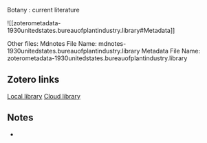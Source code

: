 Botany : current literature

![[zoterometadata-1930unitedstates.bureauofplantindustry.library#Metadata]]

Other files:
 Mdnotes File Name: mdnotes-1930unitedstates.bureauofplantindustry.library
 Metadata File Name: zoterometadata-1930unitedstates.bureauofplantindustry.library

## Zotero links

 [Local library](zotero://select/items/1_5U29WARL)
 [Cloud library](http://zotero.org/users/8542045/items/5U29WARL)

## Notes

-